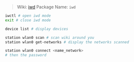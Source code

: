 > Wiki: [iwd](https://wiki.archlinux.org/title/Iwd#iwctl)
> Package Name: `iwd`

```bash
iwctl # open iwd mode
exit # close iwd mode

device list # display devices

station wlan0 scan # scan wiki around you
station wlan0 get-networks # display the networks scanned

station wlan0 connect <name_network>
# then the password
```
